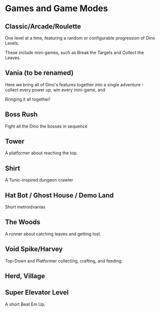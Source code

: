# Games and Game Modes

## Classic/Arcade/Roulette

One level at a time, featuring a random or configurable progression of Dino Levels.

These include mini-games, such as Break the Targets and Collect the Leaves.

## Vania (to be renamed)

Here we bring all of Dino's features together into a single adventure - collect
every power up, win every mini-game, and

Bringing it all together!

## Boss Rush

Fight all the Dino the bosses in sequence

## Tower

A platformer about reaching the top.

## Shirt

A Tunic-inspired dungeon crawler

## Hat Bot / Ghost House / Demo Land

Short metroidvanias

## The Woods

A runner about catching leaves and getting lost.

## Void Spike/Harvey

Top-Down and Platformer collecting, crafting, and feeding.

## Herd, Village

## Super Elevator Level

A short Beat Em Up.
